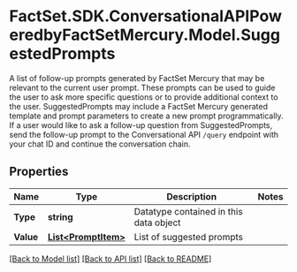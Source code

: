 # FactSet.SDK.ConversationalAPIPoweredbyFactSetMercury.Model.SuggestedPrompts
A list of follow-up prompts generated by FactSet Mercury that may be relevant to the current user prompt. These prompts can be used to guide the user to ask more specific questions or to provide additional context to the user.  SuggestedPrompts may include a FactSet Mercury generated template and prompt parameters to create a new prompt programmatically.   If a user would like to ask a follow-up question from SuggestedPrompts, send the follow-up prompt to the Conversational API `/query` endpoint with your chat ID and continue the conversation chain. 

## Properties

Name | Type | Description | Notes
------------ | ------------- | ------------- | -------------
**Type** | **string** | Datatype contained in this data object | 
**Value** | [**List&lt;PromptItem&gt;**](PromptItem.md) | List of suggested prompts | 

[[Back to Model list]](../README.md#documentation-for-models) [[Back to API list]](../README.md#documentation-for-api-endpoints) [[Back to README]](../README.md)

